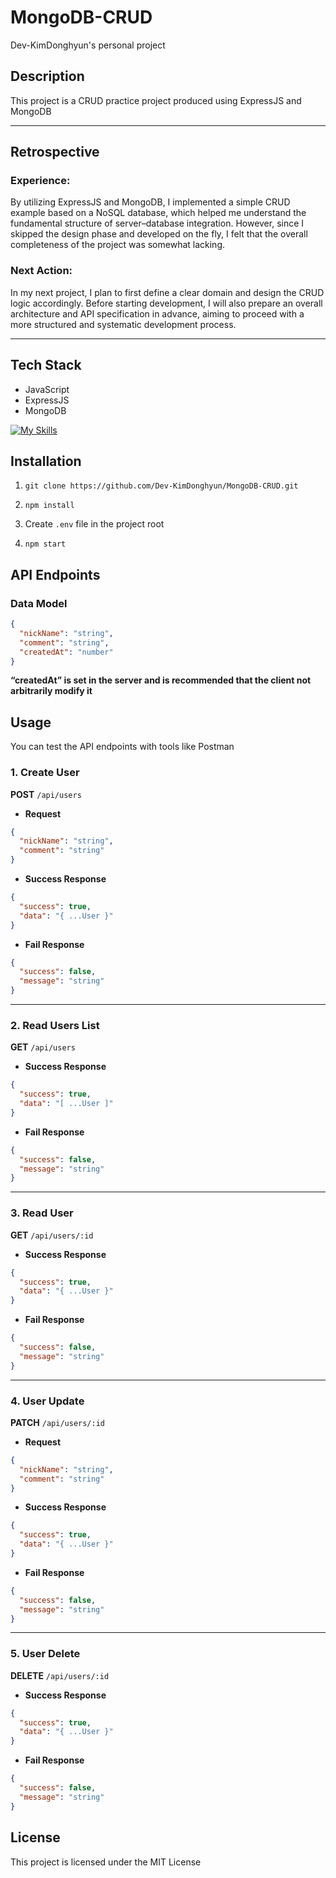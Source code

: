 # MongoDB-CRUD

Dev-KimDonghyun's personal project

## Description

This project is a CRUD practice project produced using ExpressJS and MongoDB

---

## Retrospective

### Experience:

By utilizing ExpressJS and MongoDB, I implemented a simple CRUD example based on a NoSQL database, which helped me understand the fundamental structure of server–database integration. However, since I skipped the design phase and developed on the fly, I felt that the overall completeness of the project was somewhat lacking.

### Next Action:

In my next project, I plan to first define a clear domain and design the CRUD logic accordingly. Before starting development, I will also prepare an overall architecture and API specification in advance, aiming to proceed with a more structured and systematic development process.

---

## Tech Stack

- JavaScript
- ExpressJS
- MongoDB

<a href="https://skillicons.dev"><img src="https://skillicons.dev/icons?i=javascript,expressjs,mongodb&theme=dark&perline=15" alt="My Skills" /></a>

## Installation

1. `git clone https://github.com/Dev-KimDonghyun/MongoDB-CRUD.git`

2. `npm install`

3. Create `.env` file in the project root

4. `npm start`

## API Endpoints

### Data Model

```json
{
  "nickName": "string",
  "comment": "string",
  "createdAt": "number"
}
```

**“createdAt” is set in the server and is recommended that the client not arbitrarily modify it**

## Usage

You can test the API endpoints with tools like Postman

### 1. Create User

**POST** `/api/users`

- **Request**

```json
{
  "nickName": "string",
  "comment": "string"
}
```

- **Success Response**

```json
{
  "success": true,
  "data": "{ ...User }"
}
```

- **Fail Response**

```json
{
  "success": false,
  "message": "string"
}
```

---

### 2. Read Users List

**GET** `/api/users`

- **Success Response**

```json
{
  "success": true,
  "data": "[ ...User ]"
}
```

- **Fail Response**

```json
{
  "success": false,
  "message": "string"
}
```

---

### 3. Read User

**GET** `/api/users/:id`

- **Success Response**

```json
{
  "success": true,
  "data": "{ ...User }"
}
```

- **Fail Response**

```json
{
  "success": false,
  "message": "string"
}
```

---

### 4. User Update

**PATCH** `/api/users/:id`

- **Request**

```json
{
  "nickName": "string",
  "comment": "string"
}
```

- **Success Response**

```json
{
  "success": true,
  "data": "{ ...User }"
}
```

- **Fail Response**

```json
{
  "success": false,
  "message": "string"
}
```

---

### 5. User Delete

**DELETE** `/api/users/:id`

- **Success Response**

```json
{
  "success": true,
  "data": "{ ...User }"
}
```

- **Fail Response**

```json
{
  "success": false,
  "message": "string"
}
```

## License

This project is licensed under the MIT License
